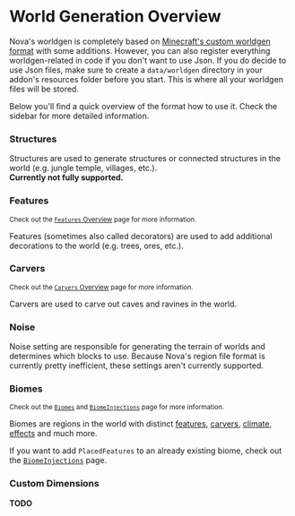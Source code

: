 # World Generation Overview

Nova's worldgen is completely based on [Minecraft's custom worldgen format](https://minecraft.wiki/w/Custom_world_generation) with
some additions. However, you can also register everything worldgen-related in code if you don't want to use Json. If you 
do decide to use Json files, make sure to create a `data/worldgen` directory in your addon's resources folder before you 
start. This is where all your worldgen files will be stored.

Below you'll find a quick overview of the format how to use it. Check the sidebar for more detailed information.

### Structures

Structures are used to generate structures or connected structures in the world (e.g. jungle temple, villages, etc.).  
**Currently not fully supported.**

### Features
<small>Check out the [`Features` Overview](features/features.md) page for more information.</small>

Features (sometimes also called decorators) are used to add additional decorations to the world (e.g. trees, ores, etc.).

### Carvers
<small>Check out the [`Carvers` Overview](carver.md) page for more information.</small>

Carvers are used to carve out caves and ravines in the world.

### Noise

Noise setting are responsible for generating the terrain of worlds and determines which blocks to use. Because Nova's region
file format is currently pretty inefficient, these settings aren't currently supported.

### Biomes
<small>Check out the [`Biomes`](biome.md) and [`BiomeInjections`](inject/biome.md) page for more information.</small>

Biomes are regions in the world with distinct [features](features/features.md), [carvers](carver.md), 
[climate](biome.md#climate), [effects](biome.md#special-effects) and much more.

If you want to add `PlacedFeatures` to an already existing biome, check out the [`BiomeInjections`](inject/biome.md) page.

### Custom Dimensions

**TODO**